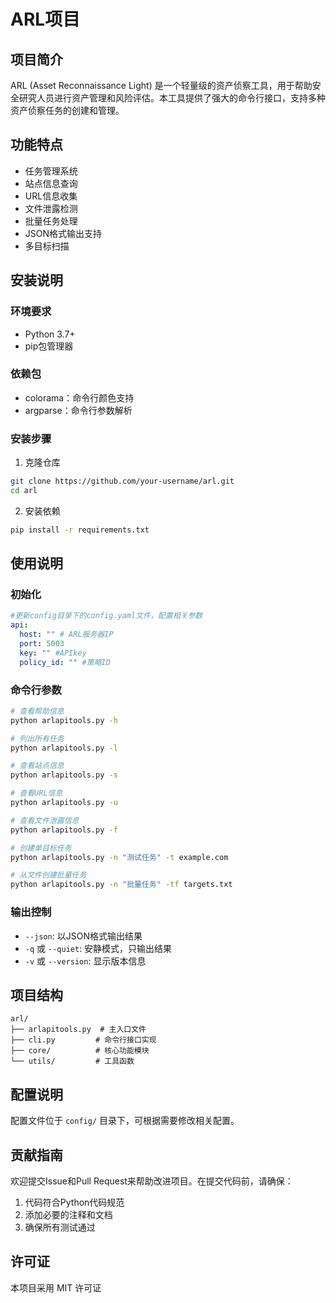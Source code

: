 # ARL项目

## 项目简介
ARL (Asset Reconnaissance Light) 是一个轻量级的资产侦察工具，用于帮助安全研究人员进行资产管理和风险评估。本工具提供了强大的命令行接口，支持多种资产侦察任务的创建和管理。

## 功能特点
- 任务管理系统
- 站点信息查询
- URL信息收集
- 文件泄露检测
- 批量任务处理
- JSON格式输出支持
- 多目标扫描

## 安装说明
### 环境要求
- Python 3.7+
- pip包管理器

### 依赖包
- colorama：命令行颜色支持
- argparse：命令行参数解析

### 安装步骤
1. 克隆仓库
```bash
git clone https://github.com/your-username/arl.git
cd arl
```

2. 安装依赖
```bash
pip install -r requirements.txt
```

## 使用说明
### 初始化
```yaml
#更新config目录下的config.yaml文件，配置相关参数
api:
  host: "" # ARL服务器IP
  port: 5003
  key: "" #APIkey
  policy_id: "" #策略ID
  ```
### 命令行参数
```bash
# 查看帮助信息
python arlapitools.py -h

# 列出所有任务
python arlapitools.py -l

# 查看站点信息
python arlapitools.py -s

# 查看URL信息
python arlapitools.py -u

# 查看文件泄露信息
python arlapitools.py -f

# 创建单目标任务
python arlapitools.py -n "测试任务" -t example.com

# 从文件创建批量任务
python arlapitools.py -n "批量任务" -tf targets.txt
```

### 输出控制
- `--json`: 以JSON格式输出结果
- `-q` 或 `--quiet`: 安静模式，只输出结果
- `-v` 或 `--version`: 显示版本信息

## 项目结构
```
arl/
├── arlapitools.py  # 主入口文件
├── cli.py         # 命令行接口实现
├── core/          # 核心功能模块
└── utils/         # 工具函数
```

## 配置说明
配置文件位于 `config/` 目录下，可根据需要修改相关配置。

## 贡献指南
欢迎提交Issue和Pull Request来帮助改进项目。在提交代码前，请确保：
1. 代码符合Python代码规范
2. 添加必要的注释和文档
3. 确保所有测试通过

## 许可证
本项目采用 MIT 许可证
